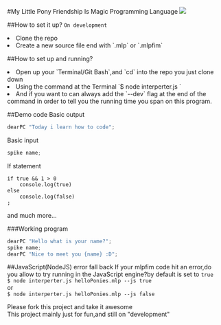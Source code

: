 #My Little Pony Friendship Is Magic Programming Language
<img src="http://orig09.deviantart.net/8bfc/f/2013/167/4/f/daring_dash_by_foxxarius-d69cjg9.png" />

##How to set it up? `On development`
<li>Clone the repo</li>
<li>Create a new source file end with `.mlp` or `.mlpfim`</li>

##How to set up and running?
<li>Open up your `Terminal/Git Bash`,and `cd` into the repo you just clone down</li>
<li>Using the command at the Terminal `$ node interperter.js <mlpSourceFile>`</li>
<li>And if you want to can always add the `--dev` flag at the end of the command in order to tell you the running time you span on this program.</li>

##Demo code
Basic output
```javascript
dearPC "Today i learn how to code";
```

Basic input
```javascript
spike name;
```

If statement
```
if true && 1 > 0
    console.log(true)
else
    console.log(false)
;
```
and much more...

###Working program
```javascript
dearPC "Hello what is your name?";
spike name;
dearPC "Nice to meet you {name} :D";
```

##JavaScript(NodeJS) error fall back
If your mlpfim code hit an error,do you allow to try running in the JavaScript engine?by default is set to `true`<br>
`$ node interperter.js helloPonies.mlp --js true`<br>
or<br>
`$ node interperter.js helloPonies.mlp --js false`<br>


Please fork this project and take it awesome<br>
This project mainly just for fun,and still on "development"
